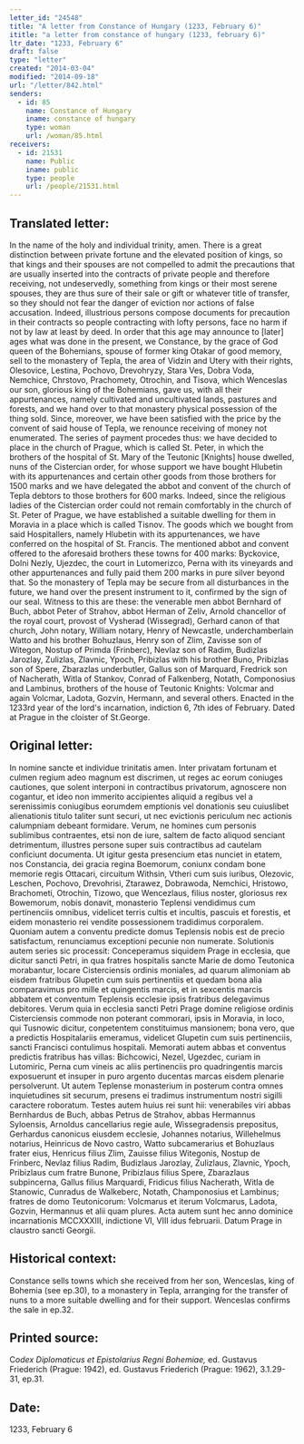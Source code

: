 ```yaml
---
letter_id: "24548"
title: "A letter from Constance of Hungary (1233, February 6)"
ititle: "a letter from constance of hungary (1233, february 6)"
ltr_date: "1233, February 6"
draft: false
type: "letter"
created: "2014-03-04"
modified: "2014-09-18"
url: "/letter/842.html"
senders:
  - id: 85
    name: Constance of Hungary
    iname: constance of hungary
    type: woman
    url: /woman/85.html
receivers:
  - id: 21531
    name: Public
    iname: public
    type: people
    url: /people/21531.html
---
```

<h2> Translated letter:</h2>In the name of the holy and individual trinity, amen.
There is a great distinction between private fortune and the elevated position of kings, so that kings and their spouses are not compelled to admit the precautions that are usually inserted into the contracts of private people and therefore receiving, not undeservedly, something from kings or their most serene spouses, they are thus sure of their sale or gift or whatever title of transfer, so they should not fear the danger of eviction nor actions of false accusation.  Indeed, illustrious persons compose documents for precaution in their contracts so people contracting with lofty persons, face no harm if not by law at least by deed.
In order that this age may announce to [later] ages what was done in the present, we Constance, by the grace of God queen of the Bohemians, spouse of former king Otakar of good memory, sell to the monastery of Tepla, the area of Vidzin and Utery with their rights, Olesovice, Lestina, Pochovo, Drevohryzy, Stara Ves, Dobra Voda, Nemchice, Chrstovo, Prachomety, Otrochin, and Tisova, which Wenceslas our son, glorious king of the Bohemians, gave us, with all their appurtenances, namely cultivated and uncultivated lands, pastures and forests, and we hand over to that monastery physical possession of the thing sold.
Since, moreover, we have been satisfied with the price by the convent of said house of Tepla, we renounce receiving of money not enumerated.  The series of payment procedes thus:  we have decided to place in the church of Prague, which is called St. Peter, in which the brothers of the hospital of St. Mary of the Teutonic [Knights] house dwelled, nuns of the Cistercian order, for whose support we have bought Hlubetin with its appurtenances and certain other goods from those brothers for 1500 marks and we have delegated the abbot and convent of the church of Tepla debtors to those brothers for 600 marks.
Indeed, since the religious ladies of the Cistercian order could not remain comfortably in the church of St. Peter of Prague, we have established a suitable dwelling for them in Moravia in a place which is called Tisnov.  The goods which we bought from said Hospitallers, namely Hlubetin with its appurtenances, we have conferred on the hospital of St. Francis.  The mentioned abbot and convent offered to the aforesaid brothers these towns for 400 marks:  Byckovice, Dolni Nezly, Ujezdec, the court in Lutomerizco, Perna with its vineyards and other appurtenances and fully paid them 200 marks in pure silver beyond that.
So the monastery of Tepla may be secure from all disturbances in the future, we hand over the present instrument to it, confirmed by the sign of our seal.
Witness to this are these:  the venerable men abbot Bernhard of Buch, abbot Peter of Strahov, abbot Herman of Zeliv, Arnold chancellor of the royal court, provost of Vysherad (Wissegrad), Gerhard canon of that church, John notary, William notary, Henry of Newcastle, underchamberlain Watto and his brother Bohuzlaus, Henry son of Zlim, Zavisse son of Witegon, Nostup of Primda (Frinberc), Nevlaz son of Radim, Budizlas Jarozlay, Zulizlas, Zlavnic, Ypoch, Pribizlas with his brother Buno, Pribizlas son of Spere, Zbarazlas underbutler, Gallus son of Marquard, Fredrick son of Nacherath, Witla of Stankov, Conrad of Falkenberg, Notath, Componosius and Lambinus, brothers of the house of Teutonic Knights:  Volcmar and again Volcmar, Ladota, Gozvin, Hermann, and several others.
Enacted in the 1233rd year of the lord's incarnation, indiction 6, 7th ides of February.  Dated at Prague in the cloister of St.George.
<h2 class="mt-4"> Original letter:</h2>In nomine sancte et individue trinitatis amen.
Inter privatam fortunam et culmen regium adeo magnum est discrimen, ut reges ac eorum coniuges cautiones, que solent interponi in contractibus privatorum, agnoscere non cogantur, et ideo non immerito accipientes aliquid a regibus vel a serenissimis coniugibus eorumdem emptionis vel donationis seu cuiuslibet alienationis titulo taliter sunt securi, ut nec evictionis periculum nec actionis calumpniam debeant formidare.  Verum, ne homines cum personis sublimibus contraentes, etsi non de iure, saltem de facto aliquod senciant detrimentum, illustres persone super suis contractibus ad cautelam conficiunt documenta.  Ut igitur gesta presencium etas nunciet in etatem, nos Constancia, dei gracia regina Boemorum, coniunx condam bone memorie regis Ottacari, circuitum Withsin, Vtheri cum suis iuribus, Olezovic, Leschen, Pochovo, Drevohrisi, Ztarawez, Dobrawoda, Nemchici, Hristowo, Brachometi, Otrochin, Tizowo, que Wencezlaus, filius noster, gloriosus rex Bowemorum, nobis donavit, monasterio Teplensi vendidimus cum pertinenciis omnibus, videlicet terris cultis et incultis, pascuis et forestis, et eidem monasterio rei vendite possessionem tradidimus corporalem.  Quoniam autem a conventu predicte domus Teplensis nobis est de precio satisfactum, renunciamus exceptioni pecunie non numerate.  Solutionis autem series sic processit:  Conceperamus siquidem Prage in ecclesia, que dicitur sancti Petri, in qua fratres hospitalis sancte Marie de domo Teutonica morabantur, locare Cisterciensis ordinis moniales, ad quarum alimoniam ab eisdem fratribus Glupetin cum suis pertinentiis et quedam bona alia comparavimus pro mille et quingentis marcis, et in sexcentis marcis abbatem et conventum Teplensis ecclesie ipsis fratribus delegavimus debitores.  Verum quia in ecclesia sancti Petri Prage domine religiose ordinis Cisterciensis commode non poterant commorari, ipsis in Moravia, in loco, qui Tusnowic dicitur, conpetentem constituimus mansionem; bona vero, que a predictis Hospitalariis emeramus, videlicet Glupetin cum suis pertinenciis, sancti Francisci contulimus hospitali. Memorati autem abbas et conventus predictis fratribus has villas:  Bichcowici, Nezel, Ugezdec, curiam in Lutomiric, Perna cum vineis ac aliis pertinenciis pro quadringentis marcis exposuerunt et insuper in puro argento ducentas marcas eisdem plenarie persolverunt.  Ut autem Teplense monasterium in posterum contra omnes inquietudines sit securum, presens ei tradimus instrumentum nostri sigilli caractere roboratum.
Testes autem huius rei sunt hii:  venerabiles viri abbas Bernhardus de Buch, abbas Petrus de Strahov, abbas Hermannus Syloensis, Arnoldus cancellarius regie aule, Wissegradensis prepositus, Gerhardus canonicus eiusdem ecclesie, Johannes notarius, Willehelmus notarius, Heinricus de Novo castro, Watto subcamerarius et Bohuzlaus frater eius, Henricus filius Zlim, Zauisse filius Witegonis, Nostup de Frinberc, Nevlaz filius Radim, Budizlaus Jarozlay, Zulizlaus, Zlavnic, Ypoch, Pribizlaus cum fratre Bunone, Pribizlaus filius Spere, Zbarazlaus subpincerna, Gallus filius Marquardi, Fridicus filius Nacherath, Witla de Stanowic, Cunradus de Walkeberc, Notath, Champonosius et Lambinus; fratres de domo Teutonicorum:  Volcmarus et iterum Volcmarus, Ladota, Gozvin, Hermannus et alii quam plures.
Acta autem sunt hec anno dominice incarnationis MCCXXXIII, indictione VI, VIII idus februarii.  Datum Prage in claustro sancti Georgii.
<h2 class="mt-4"> Historical context:</h2>Constance sells towns which she received from her son, Wenceslas, king of Bohemia (see ep.30), to a monastery in Tepla, arranging for the transfer of nuns to a more suitable dwelling and for their support.  Wenceslas confirms the sale in ep.32.
<h2 class="mt-4"> Printed source:</h2><p>C<em>odex Diplomaticus et Epistolarius Regni Bohemiae,</em> ed. Gustavus Friederich (Prague: 1942), ed. Gustavus Friederich (Prague: 1962), 3.1.29-31, ep.31.</p><h2 class="mt-4"> Date:</h2>1233, February 6